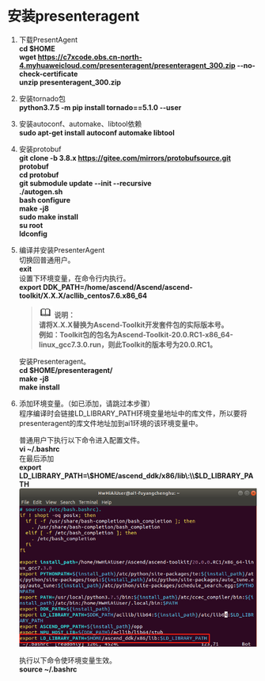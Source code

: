 # 安装presenteragent<a name="ZH-CN_TOPIC_0228768065"></a>
1.  下载PresentAgent  
    **cd $HOME**  
    **wget https://c7xcode.obs.cn-north-4.myhuaweicloud.com/presenteragent/presenteragent_300.zip --no-check-certificate**  
    **unzip presenteragent_300.zip** 
2.  安装tornado包  
    **python3.7.5 -m pip install tornado==5.1.0 --user**
3.  安装autoconf、automake、libtool依赖  
    **sudo apt-get install autoconf automake libtool**
4.  安装protobuf  
    **git clone -b 3.8.x https://gitee.com/mirrors/protobufsource.git protobuf**  
    **cd protobuf**  
    **git submodule update --init --recursive**  
    **./autogen.sh**  
    **bash configure**  
    **make -j8**  
    **sudo make install**   
    **su root**  
    **ldconfig**
5.  编译并安装PresenterAgent  
    切换回普通用户。  
    **exit**   
    设置下环境变量，在命令行内执行。  
    **export DDK_PATH=/home/ascend/Ascend/ascend-toolkit/X.X.X/acllib_centos7.6.x86_64**   
    >![](public_sys-resources/icon-note.gif) **说明：**  
        **请将X.X.X替换为Ascend-Toolkit开发套件包的实际版本号。  
        例如：Toolkit包的包名为Ascend-Toolkit-20.0.RC1-x86_64-linux_gcc7.3.0.run，则此Toolkit的版本号为20.0.RC1。**   

    安装Presenteragent。  
    **cd $HOME/presenteragent/**    
    **make -j8**   
    **make install** 
 
6.  添加环境变量。（如已添加，请跳过本步骤）  
    程序编译时会链接LD_LIBRARY_PATH环境变量地址中的库文件，所以要将presenteragent的库文件地址加到ai1环境的该环境变量中。  
   
    普通用户下执行以下命令进入配置文件。  
     **vi ~/.bashrc**   
    在最后添加  
    **export LD_LIBRARY_PATH=\\$HOME/ascend_ddk/x86/lib\:\\$LD_LIBRARY_PATH**
    ![](figures/bashrc.png "")   
    
    执行以下命令使环境变量生效。  
    **source ~/.bashrc**
